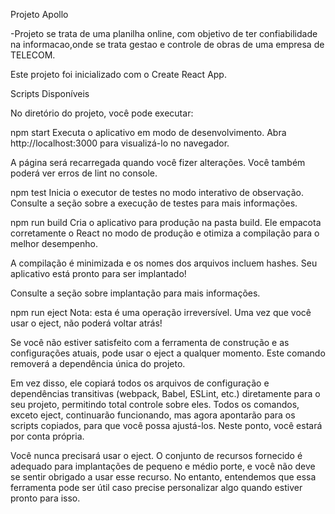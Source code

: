 Projeto Apollo

-Projeto se trata de uma planilha online, com objetivo de ter confiabilidade na informacao,onde se trata gestao e controle de obras de uma empresa de TELECOM.

Este projeto foi inicializado com o Create React App.

Scripts Disponíveis

No diretório do projeto, você pode executar:

npm start
Executa o aplicativo em modo de desenvolvimento.
Abra http://localhost:3000 para visualizá-lo no navegador.

A página será recarregada quando você fizer alterações.
Você também poderá ver erros de lint no console.

npm test
Inicia o executor de testes no modo interativo de observação.
Consulte a seção sobre a execução de testes para mais informações.

npm run build
Cria o aplicativo para produção na pasta build.
Ele empacota corretamente o React no modo de produção e otimiza a compilação para o melhor desempenho.

A compilação é minimizada e os nomes dos arquivos incluem hashes.
Seu aplicativo está pronto para ser implantado!

Consulte a seção sobre implantação para mais informações.

npm run eject
Nota: esta é uma operação irreversível. Uma vez que você usar o eject, não poderá voltar atrás!

Se você não estiver satisfeito com a ferramenta de construção e as configurações atuais, pode usar o eject a qualquer momento. Este comando removerá a dependência única do projeto.

Em vez disso, ele copiará todos os arquivos de configuração e dependências transitivas (webpack, Babel, ESLint, etc.) diretamente para o seu projeto, permitindo total controle sobre eles. Todos os comandos, exceto eject, continuarão funcionando, mas agora apontarão para os scripts copiados, para que você possa ajustá-los. Neste ponto, você estará por conta própria.

Você nunca precisará usar o eject. O conjunto de recursos fornecido é adequado para implantações de pequeno e médio porte, e você não deve se sentir obrigado a usar esse recurso. No entanto, entendemos que essa ferramenta pode ser útil caso precise personalizar algo quando estiver pronto para isso.
